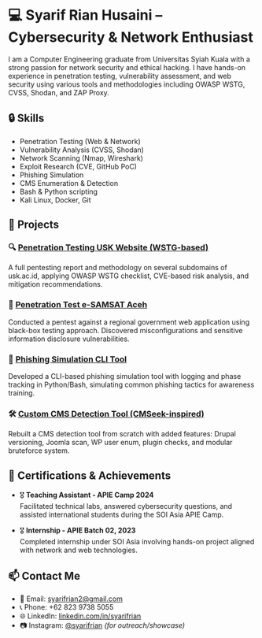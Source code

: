 # 💻 Syarif Rian Husaini – Cybersecurity & Network Enthusiast

I am a Computer Engineering graduate from Universitas Syiah Kuala with a strong passion for network security and ethical hacking. I have hands-on experience in penetration testing, vulnerability assessment, and web security using various tools and methodologies including OWASP WSTG, CVSS, Shodan, and ZAP Proxy.

## 🔒 Skills
- Penetration Testing (Web & Network)
- Vulnerability Analysis (CVSS, Shodan)
- Network Scanning (Nmap, Wireshark)
- Exploit Research (CVE, GitHub PoC)
- Phishing Simulation
- CMS Enumeration & Detection
- Bash & Python scripting
- Kali Linux, Docker, Git

## 🧪 Projects

### 🔍 [Penetration Testing USK Website (WSTG-based)](./projects/wstg-pentest-usk/)
A full pentesting report and methodology on several subdomains of usk.ac.id, applying OWASP WSTG checklist, CVE-based risk analysis, and mitigation recommendations.

### 🚨 [Penetration Test e-SAMSAT Aceh](./projects/esamsat-pentest/)
Conducted a pentest against a regional government web application using black-box testing approach. Discovered misconfigurations and sensitive information disclosure vulnerabilities.

### 🎣 [Phishing Simulation CLI Tool](./projects/phishing-simulation/)
Developed a CLI-based phishing simulation tool with logging and phase tracking in Python/Bash, simulating common phishing tactics for awareness training.

### 🛠️ [Custom CMS Detection Tool (CMSeek-inspired)](./projects/cmseek-clone/)
Rebuilt a CMS detection tool from scratch with added features: Drupal versioning, Joomla scan, WP user enum, plugin checks, and modular bruteforce system.

## 🏅 Certifications & Achievements
- 🎖️ **Teaching Assistant - APIE Camp 2024**  
  Facilitated technical labs, answered cybersecurity questions, and assisted international students during the SOI Asia APIE Camp.

- 🎖️ **Internship - APIE Batch 02, 2023**  
  Completed internship under SOI Asia involving hands-on project aligned with network and web technologies.

## 📫 Contact Me
- 📧 Email: syarifrian2@gmail.com
- 📞 Phone: +62 823 9738 5055
- 🌐 LinkedIn: [linkedin.com/in/syarifrian](https://www.linkedin.com/in/syarifrian)
- 📷 Instagram: [@syarifrian](https://www.instagram.com/syarifrian) _(for outreach/showcase)_

